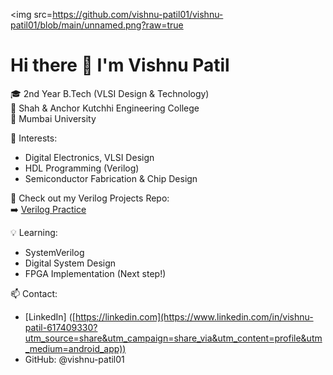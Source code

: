 <img src=https://github.com/vishnu-patil01/vishnu-patil01/blob/main/unnamed.png?raw=true
# Hi there 👋 I'm Vishnu Patil

🎓 2nd Year B.Tech (VLSI Design & Technology)  
🏫 Shah & Anchor Kutchhi Engineering College  
📍 Mumbai University  

🔧 Interests:
- Digital Electronics, VLSI Design
- HDL Programming (Verilog)
- Semiconductor Fabrication & Chip Design

📘 Check out my Verilog Projects Repo:  
➡️ [Verilog Practice](https://github.com/vishnu-patil01/verilog-practice)

💡 Learning:
- SystemVerilog
- Digital System Design
- FPGA Implementation (Next step!)

📫 Contact:
- [LinkedIn] ([https://linkedin.com](https://www.linkedin.com/in/vishnu-patil-617409330?utm_source=share&utm_campaign=share_via&utm_content=profile&utm_medium=android_app)) 
- GitHub: @vishnu-patil01
